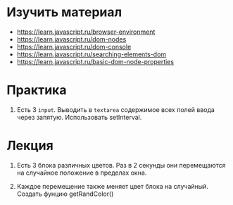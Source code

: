 # Изучить материал
+ https://learn.javascript.ru/browser-environment
+ https://learn.javascript.ru/dom-nodes
+ https://learn.javascript.ru/dom-console
+ https://learn.javascript.ru/searching-elements-dom
+ https://learn.javascript.ru/basic-dom-node-properties

# Практика

1) Есть 3 `input`. Выводить в `textarea` содержимое всех полей ввода через запятую. Использовать setInterval.


# Лекция

1) Есть 3 блока различных цветов. Раз в 2 секунды они перемещаются на случайное положение в пределах окна. 

2) Каждое перемещение также меняет цвет блока на случайный. Создать фунцию getRandColor()